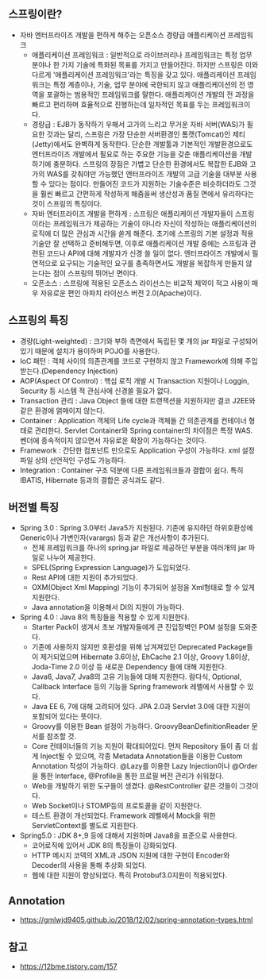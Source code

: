## 스프링이란?
- 자바 엔터프라이즈 개발을 편하게 해주는 오픈소스 경량급 애플리케이션 프레임워크
  <ul>
    <li>애플리케이션 프레임워크 : 일반적으로 라이브러리나 프레임워크는 특정 업무 분야나 한 가지 기술에 특화된 목표를 가지고 만들어진다. 하지만 스프링은 이와 다르게 '애플리케이션 프레임워크'라는 특징을 갖고 있다. 애플리케이션 프레임워크는 특정 계층이나, 기술, 업무 분야에 국한되지 않고 애플리케이션의 전 영역을 포괄하는 범용적인 프레임워크를 말한다. 애플리케이션 개발의 전 과정을 빠르고 편리하며 효율적으로 진행하는데 일차적인 목표를 두는 프레임워크이다.</li>
    <li>경량급 : EJB가 동작하기 우해서 고가의 느리고 무거운 자바 서버(WAS)가 필요한 것과는 달리, 스프링은 가장 단순한 서버환경인 톰캣(Tomcat)인 제티(Jetty)에서도 완벽하게 동작한다. 단순한 개발툴과 기본적인 개발환경으로도 엔터프라이즈 개발에서 필요로 하는 주요한 기능을 갖춘 애플리케이션을 개발하기에 충분하다. 스프링의 장점은 가볍고 단순한 환경에서도 복잡한 EJB와 고가의 WAS를 갖춰야만 가능했던 엔터프라이즈 개발의 고급 기술을 대부분 사용할 수 있다는 점이다. 만들어진 코드가 지원하는 기술수준은 비슷하더라도 그것을 훨씬 빠르고 간편하게 작성하게 해줌을써 생산성과 품질 면에서 유리하다는 것이 스프링의 특징이다.</li>
    <li>자바 엔터프라이즈 개발을 편하게 : 스프링은 애플리케이션 개발자들이 스프링이라는 프레임워크가 제공하는 기술이 아니라 자신이 작성하는 애플리케이션의 로직에 더 많은 관심과 시간을 쏟게 해준다. 초기에 스프링의 기본 설정과 적용 기술만 잘 선택하고 준비해두면, 이후로 애플리케이션 개발 중에는 스프링과 관련된 코드나 API에 대해 개발자가 신경 쓸 일이 없다. 엔터프라이즈 개발에서 필연적으로 요구되는 기술적인 요구를 충족하면서도 개발을 복잡하게 만들지 않는다는 점이 스프링의 뛰어난 면이다.</li>
    <li>오픈소스 : 스프링에 적용된 오픈소스 라이선스는 비교적 제약이 적고 사용이 매우 자유로운 편인 아파치 라이선스 버전 2.0(Apache)이다.</li></ul> 

## 스프링의 특징
<ul>
  <li>경량(Light-weighted) : 크기와 부하 측면에서 독립된 몇 개의 jar 파일로 구성되어 있기 때문에 설치가 용이하며 POJO를 사용한다.</li>
  <li>IoC 패턴 : 객체 사이의 의존관계를 코드로 구현하지 않고 Framework에 의해 주입받는다.(Dependency Injection)</li>
  <li>AOP(Aspect Of Control) : 핵심 로직 개발 시 Transaction 지원이나 Loggin, Security 등 시스템 적 관심사에 신경쓸 필요가 없다.</li>
  <li>Transaction 관리 : Java Object 들에 대한 트랜잭션을 지원하지만 결코 J2EE와 같은 환경에 얽매이지 않는다.</li>
  <li>Container : Application 객체의 Life cycle과 객체들 간 의존관계를 컨테이너 형태로 관리한다. Servlet Container와 Spring container의 차이점은 특정 WAS. 벤더에 종속적이지 않으면서 자유로운 확장이 가능하다는 것이다.</li>
  <li>Framework : 간단한 컴포넌트 만으로도 Application 구성이 가능하다. xml 설정 파일 상의 선언적인 구성도 가능하다.</li>
  <li>Integration : Container 구조 덕분에 다른 프레임워크들과 결합이 쉽다. 특히 IBATIS, Hibernate 등과의 결합은 공식과도 같다.</li>
</ul>

## 버전별 특징
<ul>
  <li>Spring 3.0 : Spring 3.0부터 Java5가 지원된다. 기존에 유지하던 하위호환성에 Generic이나 가변인자(varargs) 등과 같은 개선사항이 추가된다.
    <ul><li>전체 프레임워크를 하나의 spring.jar 파일로 제공하던 부분을 여러개의 jar 파일로 나누어 제공한다.</li>
      <li>SPEL(Spring Expression Language)가 도입되었다.</li>
      <li>Rest API에 대한 지원이 추가되었다.</li>
      <li>OXM(Object Xml Mapping) 기능이 추가되어 설정을 Xml형태로 할 수 있게 지원한다.</li>
      <li>Java annotation을 이용해서 DI의 지원이 가능하다.</li></ul></li>
  <li>Spring 4.0 : Java 8의 특징들을 적용할 수 있게 지원한다.
    <ul><li>Starter Pack이 생겨서 초보 개발자들에게 큰 진입장벽인 POM 설정을 도와준다.</li>
    <li>기존에 사용하지 않지만 호환성을 위해 남겨져있던 Deprecated Package들이 제거되었으며 Hibernate 3.6이상, EhCache 2.1 이상, Groovy 1.8이상, Joda-Time 2.0 이상 등 새로운 Dependency 들에 대해 지원한다.</li>
    <li>Java6, Java7, Jva8의 고유 기능들에 대해 지원한다. 람다식, Optional, Callback Interface 등의 기능을 Spring framework 레벨에서 사용할 수 있다.</li>
    <li>Java EE 6, 7에 대해 고려되어 있다. JPA 2.0과 Servlet 3.0에 대한 지원이 포함되어 있다는 뜻이다.</li>
    <li>Groovy를 이용한 Bean 설정이 가능하다. GroovyBeanDefinitionReader 문서를 참조할 것.</li>
    <li>Core 컨테이너들의 기능 지원이 확대되어있다. 먼저 Repository 들이 좀 더 쉽게 Inject될 수 있으며, 각종 Metadata Annotation들을 이용한 Custom Annotation 작성이 가능하다. @Lazy를 이용한 Lazy Injection이나 @Order을 통한 Interface, @Profile을 통한 프로필 버전 관리가 쉬워졌다.</li>
    <li>Web을 개발하기 위한 도구들이 생겼다. @RestController 같은 것들이 그것이다.</li>
    <li>Web Socket이나 STOMP등의 프로토콜을 같이 지원한다.</li>
    <li>테스트 환경이 개선되었다. Framework 레벨에서 Mock을 위한 ServletContext를 별도로 지원한다.</li></ul></li>
  <li>Spring5.0 : JDK 8+,9 등에 대해서 지원하며 Java8을 표준으로 사용한다.
  <ul><li>코어로직에 있어서 JDK 8의 특징들이 강화되었다.</li>
    <li>HTTP 메시지 코덱의 XML과 JSON 지원에 대한 구현이 Encoder와 Decoder의 사용을 통해 추상화 되었다.</li>
    <li>웹에 대한 지원이 향상되었다. 특히 Protobuf3.0지원이 적용되었다.</li></ul>
  </li>
</ul>

## Annotation
- https://gmlwjd9405.github.io/2018/12/02/spring-annotation-types.html

## 참고
- https://12bme.tistory.com/157
